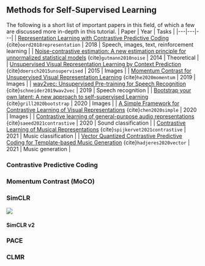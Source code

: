 ## Methods for Self-Supervised Learning

The following is a short list of important papers in this field, of which a few are discussed more in-depth in this tutorial.
| Paper  | Year  | Tasks |
|---|---|---|
| [Representation Learning with Contrastive Predictive Coding](https://arxiv.org/abs/1807.03748) {cite}`oord2018representation` | 2018  | Speech, images, text, reinforcement learning | 
| [Noise-contrastive estimation: A new estimation principle for unnormalized statistical models](https://proceedings.mlr.press/v9/gutmann10a/gutmann10a.pdf) {cite}`gutmann2010noise` | 2014 | Theoretical |
| [Unsupervised Visual Representation Learning by Context Prediction](https://arxiv.org/abs/1505.05192) {cite}`doersch2015unsupervised`  | 2015  | Images |
| [Momentum Contrast for Unsupervised Visual Representation Learning](https://arxiv.org/abs/1911.05722) {cite}`he2020momentum`  |  2019 |  Images |
| [wav2vec: Unsupervised Pre-training for Speech Recognition](https://arxiv.org/abs/1904.05862) {cite}`schneider2019wav2vec` | 2019 | Speech recognition |
| [Bootstrap your own latent: A new approach to self-supervised Learning](https://arxiv.org/abs/2006.07733) {cite}`grill2020bootstrap`  | 2020  | Images |
| [A Simple Framework for Contrastive Learning of Visual Representations](https://arxiv.org/abs/2002.05709) {cite}`chen2020simple`  | 2020 | Images  |
| [Contrastive learning of general-purpose audio representations](https://arxiv.org/abs/2010.10915) {cite}`saeed2021contrastive` | 2020 | Sound classification |
| [Contrastive Learning of Musical Representations](https://arxiv.org/abs/2103.09410) {cite}`spijkervet2021contrastive` | 2021 | Music classification |
| [Vector Quantized Contrastive Predictive Coding for Template-based Music Generation](https://arxiv.org/abs/2004.10120) {cite}`hadjeres2020vector` | 2021 | Music generation |


### Contrastive Predictive Coding

### Momentum Contrast (MoCO)
### SimCLR
<div style="width: 300px">
    <img src="../images/janne/simclr_contrastive_learning.png"/>
</div>


#### SimCLR v2

### PACE



### CLMR
